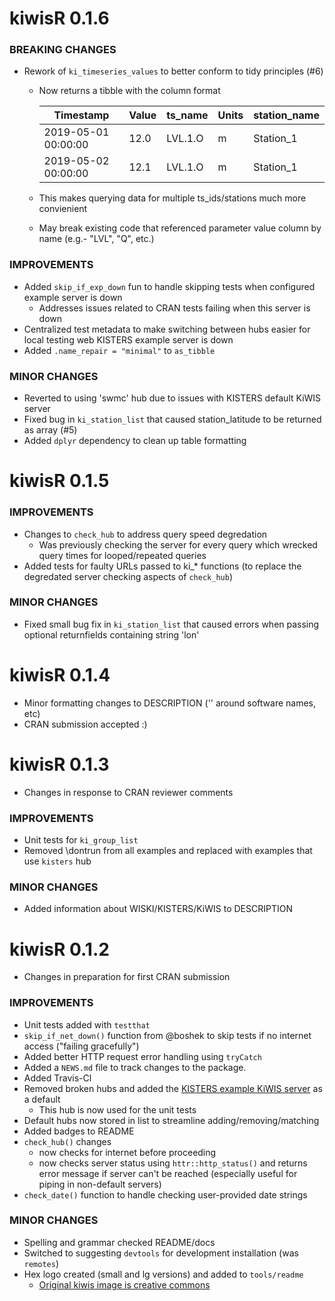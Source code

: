 kiwisR 0.1.6
=========================
### BREAKING CHANGES
* Rework of `ki_timeseries_values` to better conform to tidy principles (#6)
  * Now returns a tibble with the column format 
  
    |Timestamp          | Value | ts_name | Units | station_name |
    |-------------------| ----- | ------- | ----- | ------------ |
    |2019-05-01 00:00:00| 12.0  | LVL.1.O |  m    | Station_1    |
    |2019-05-02 00:00:00| 12.1  | LVL.1.O |  m    | Station_1    |
    
  * This makes querying data for multiple ts_ids/stations much more convienient
  * May break existing code that referenced parameter value column by name (e.g.- "LVL", "Q", etc.)
    
### IMPROVEMENTS
* Added `skip_if_exp_down` fun to handle skipping tests when configured example server is down
  * Addresses issues related to CRAN tests failing when this server is down
* Centralized test metadata to make switching between hubs easier for local testing web KISTERS example server is down
* Added `.name_repair = "minimal"` to `as_tibble`

### MINOR CHANGES
* Reverted to using 'swmc' hub due to issues with KISTERS default KiWIS server
* Fixed bug in `ki_station_list` that caused station_latitude to be returned as array (#5)
* Added `dplyr` dependency to clean up table formatting

kiwisR 0.1.5
=========================
### IMPROVEMENTS
* Changes to `check_hub` to address query speed degredation
  * Was previously checking the server for every query which wrecked query times for looped/repeated queries
* Added tests for faulty URLs passed to ki_* functions (to replace the degredated server checking aspects of `check_hub`)

### MINOR CHANGES
* Fixed small bug fix in `ki_station_list` that caused errors when passing optional returnfields
containing string 'lon' 


kiwisR 0.1.4
=========================
* Minor formatting changes to DESCRIPTION ('' around software names, etc)
* CRAN submission accepted :)

kiwisR 0.1.3
=========================
* Changes in response to CRAN reviewer comments

### IMPROVEMENTS
* Unit tests for `ki_group_list`
* Removed \dontrun from all examples and replaced with examples that use `kisters` hub

### MINOR CHANGES
* Added information about WISKI/KISTERS/KiWIS to DESCRIPTION


kiwisR 0.1.2
=========================
* Changes in preparation for first CRAN submission

### IMPROVEMENTS
* Unit tests added with `testthat`
* `skip_if_net_down()` function from @boshek to skip tests
  if no internet access ("failing gracefully")
* Added better HTTP request error handling using `tryCatch`
* Added a `NEWS.md` file to track changes to the package.
* Added Travis-Cl 
* Removed broken hubs and added the [KISTERS example KiWIS server](http://kiwis.kisters.de/KiWIS/KiWIS?datasource=0&service=kisters&type=queryServices&request=getrequestinfo) as a default
  * This hub is now used for the unit tests
* Default hubs now stored in list to streamline adding/removing/matching
* Added badges to README
* `check_hub()` changes
  * now checks for internet before proceeding
  * now checks server status using `httr::http_status()` and returns error message
  if server can't be reached (especially useful for piping in non-default servers)
* `check_date()` function to handle checking user-provided date strings

### MINOR CHANGES
* Spelling and grammar checked README/docs
* Switched to suggesting `devtools` for development installation (was `remotes`)
* Hex logo created (small and lg versions) and added to `tools/readme`
  * [Original kiwis image is creative commons](https://commons.wikimedia.org/wiki/File:Apteryx_owenii_0.jpg)


